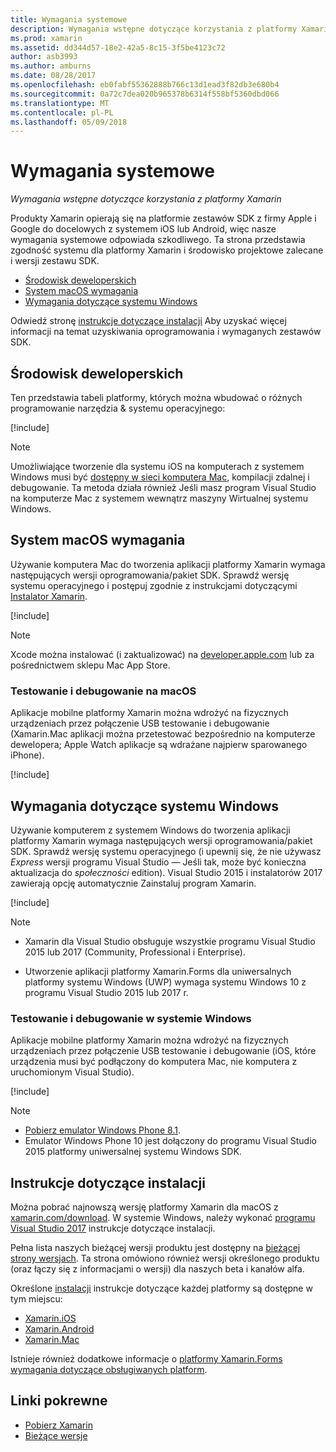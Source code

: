 ```yaml
---
title: Wymagania systemowe
description: Wymagania wstępne dotyczące korzystania z platformy Xamarin
ms.prod: xamarin
ms.assetid: dd344d57-18e2-42a5-8c15-3f5be4123c72
author: asb3993
ms.author: amburns
ms.date: 08/28/2017
ms.openlocfilehash: eb0fabf55362888b766c13d1ead3f82db3e680b4
ms.sourcegitcommit: 0a72c7dea020b965378b6314f558bf5360dbd066
ms.translationtype: MT
ms.contentlocale: pl-PL
ms.lasthandoff: 05/09/2018
---
```

# <a name="system-requirements"></a>Wymagania systemowe

_Wymagania wstępne dotyczące korzystania z platformy Xamarin_

Produkty Xamarin opierają się na platformie zestawów SDK z firmy Apple i Google do docelowych z systemem iOS lub Android, więc nasze wymagania systemowe odpowiada szkodliwego. Ta strona przedstawia zgodność systemu dla platformy Xamarin i środowisko projektowe zalecane i wersji zestawu SDK.

- [Środowisk deweloperskich](#devenv)
- [System macOS wymagania](#mac)
- [Wymagania dotyczące systemu Windows](#windows)

Odwiedź stronę [instrukcje dotyczące instalacji](#install) Aby uzyskać więcej informacji na temat uzyskiwania oprogramowania i wymaganych zestawów SDK.

<a name="devenv" />

## <a name="development-environments"></a>Środowisk deweloperskich

Ten przedstawia tabeli platformy, których można wbudować o różnych programowanie narzędzia & systemu operacyjnego:

[!include[](~/cross-platform/includes/development-environment.md)]


> [!NOTE]
> Umożliwiające tworzenie dla systemu iOS na komputerach z systemem Windows musi być [dostępny w sieci komputera Mac](~/ios/get-started/installation/windows/connecting-to-mac/index.md), kompilacji zdalnej i debugowanie. Ta metoda działa również Jeśli masz program Visual Studio na komputerze Mac z systemem wewnątrz maszyny Wirtualnej systemu Windows.

<a name="mac" />

## <a name="macos-requirements"></a>System macOS wymagania

Używanie komputera Mac do tworzenia aplikacji platformy Xamarin wymaga następujących wersji oprogramowania/pakiet SDK. Sprawdź wersję systemu operacyjnego i postępuj zgodnie z instrukcjami dotyczącymi [Instalator Xamarin](#install).

[!include[](~/cross-platform/includes/macos-requirements.md)]

> [!NOTE]
> Xcode można instalować (i zaktualizować) na [developer.apple.com](https://developer.apple.com/xcode/download/) lub za pośrednictwem sklepu Mac App Store.

### <a name="testing--debugging-on-macos"></a>Testowanie i debugowanie na macOS

Aplikacje mobilne platformy Xamarin można wdrożyć na fizycznych urządzeniach przez połączenie USB testowanie i debugowanie (Xamarin.Mac aplikacji można przetestować bezpośrednio na komputerze dewelopera; Apple Watch aplikacje są wdrażane najpierw sparowanego iPhone).

[!include[](~/cross-platform/includes/macos-testing.md)]


<a name="windows" />

## <a name="windows-requirements"></a>Wymagania dotyczące systemu Windows

Używanie komputerem z systemem Windows do tworzenia aplikacji platformy Xamarin wymaga następujących wersji oprogramowania/pakiet SDK.
Sprawdź wersję systemu operacyjnego (i upewnij się, że nie używasz *Express* wersji programu Visual Studio — Jeśli tak, może być konieczna aktualizacja do *społeczności* edition).
Visual Studio 2015 i instalatorów 2017 zawierają opcję automatycznie Zainstaluj program Xamarin.

[!include[](~/cross-platform/includes/windows-requirements.md)]


> [!NOTE]
>
>* Xamarin dla Visual Studio obsługuje wszystkie programu Visual Studio 2015 lub 2017 (Community, Professional i Enterprise).
>
>* Utworzenie aplikacji platformy Xamarin.Forms dla uniwersalnych platformy systemu Windows (UWP) wymaga systemu Windows 10 z programu Visual Studio 2015 lub 2017 r.


### <a name="testing--debugging-on-windows"></a>Testowanie i debugowanie w systemie Windows

Aplikacje mobilne platformy Xamarin można wdrożyć na fizycznych urządzeniach przez połączenie USB testowanie i debugowanie (iOS, które urządzenia musi być podłączony do komputera Mac, nie komputera z uruchomionym Visual Studio).

[!include[](~/cross-platform/includes/windows-testing.md)]


> [!NOTE]
>
>* [Pobierz emulator Windows Phone 8.1](https://www.microsoft.com/download/details.aspx?id=43719).
>* Emulator Windows Phone 10 jest dołączony do programu Visual Studio 2015 platformy uniwersalnej systemu Windows SDK.

<a name="install" />

## <a name="installation-instructions"></a>Instrukcje dotyczące instalacji

Można pobrać najnowszą wersję platformy Xamarin dla macOS z [xamarin.com/download](http://xamarin.com/download). W systemie Windows, należy wykonać [programu Visual Studio 2017](https://docs.microsoft.com/visualstudio/install/install-visual-studio) instrukcje dotyczące instalacji.

Pełna lista naszych bieżącej wersji produktu jest dostępny na [bieżącej strony wersjach](http://developer.xamarin.com/releases/current/). Ta strona omówiono również wersji określonego produktu (oraz łączy się z informacjami o wersji) dla naszych beta i kanałów alfa.

Określone [instalacji](~/cross-platform/get-started/installation/index.md) instrukcje dotyczące każdej platformy są dostępne w tym miejscu:

- [Xamarin.iOS](~/ios/get-started/installation/index.md)
- [Xamarin.Android](~/android/get-started/installation/index.md)
- [Xamarin.Mac](~/mac/get-started/installation.md)

Istnieje również dodatkowe informacje o [platformy Xamarin.Forms wymagania dotyczące obsługiwanych platform](~/xamarin-forms/get-started/installation.md).


## <a name="related-links"></a>Linki pokrewne

- [Pobierz Xamarin](https://xamarin.com/download/)
- [Bieżące wersje](https://developer.xamarin.com/releases/current/)
